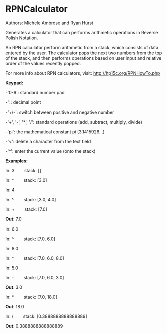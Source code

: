 # RPNCalculator
Authors: Michele Ambrose and Ryan Hurst

Generates a calculator that can performs arithmetic operations in Reverse Polish Notation.

An RPN calculator perform arithmetic from a stack, which consists of data entered by the user. The calculator pops the next two numbers from the top of the stack, and then performs operations based on user input and relative order of the values recently popped.

For more info about RPN calculators, visit: http://hp15c.org/RPNHowTo.php

**Keypad:**

-'0-9': standard number pad

-'.': decimal point

-'+/-': switch between positive and negative number

-'+', '-', '*', '/': standard operations (add, subtract, multiply, divide)

-'pi': the mathematical constant pi (3.1415926...)

-'<': delete a character from the text field

-'^': enter the current value (onto the stack)


**Examples:**

In: 3 &nbsp;&nbsp;&nbsp;&nbsp;&nbsp;&nbsp; stack: []

In: ^ &nbsp;&nbsp;&nbsp;&nbsp;&nbsp;&nbsp; stack: [3.0]

In: 4 &nbsp;&nbsp;&nbsp;&nbsp;&nbsp;&nbsp;

In: ^ &nbsp;&nbsp;&nbsp;&nbsp;&nbsp;&nbsp; stack: [3.0, 4.0]

In: + &nbsp;&nbsp;&nbsp;&nbsp;&nbsp;&nbsp; stack: [7.0]

__Out__: 7.0

In: 6.0 

In: ^ &nbsp;&nbsp;&nbsp;&nbsp;&nbsp;&nbsp; stack: [7.0, 6.0]

In: 8.0

In: ^ &nbsp;&nbsp;&nbsp;&nbsp;&nbsp;&nbsp; stack: [7.0, 6.0, 8.0]

In: 5.0

In: - &nbsp;&nbsp;&nbsp;&nbsp;&nbsp;&nbsp; stack: [7.0, 6.0, 3.0]

__Out__: 3.0

In: * &nbsp;&nbsp;&nbsp;&nbsp;&nbsp;&nbsp; stack: [7.0, 18.0]

__Out__: 18.0

In: / &nbsp;&nbsp;&nbsp;&nbsp;&nbsp;&nbsp; stack: [0.3888888888888889]

__Out__: 0.3888888888888889
